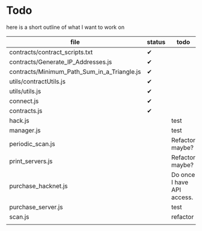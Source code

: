# Todo

here is a short outline of what I want to work on

| file | status | todo |
| --- | --- | --- |
| contracts/contract_scripts.txt | ✔ |  |
| contracts/Generate_IP_Addresses.js | ✔ |  |
| contracts/Minimum_Path_Sum_in_a_Triangle.js | ✔ |  |
| utils/contractUtils.js | ✔ |  |
| utils/utils.js | ✔ |  |
| connect.js | ✔ |  |
| contracts.js | ✔ |  |
| hack.js |  | test |
| manager.js |  | test |
| periodic_scan.js |  | Refactor maybe? |
| print_servers.js |  | Refactor maybe? |
| purchase_hacknet.js |  | Do once I have API access. |
| purchase_server.js |  | test |
| scan.js |  | refactor |
|  |  |  |
